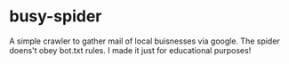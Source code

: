 # busy-spider
A simple crawler to gather mail of local buisnesses via google. The spider doens't obey bot.txt rules. I made it just for educational purposes!

